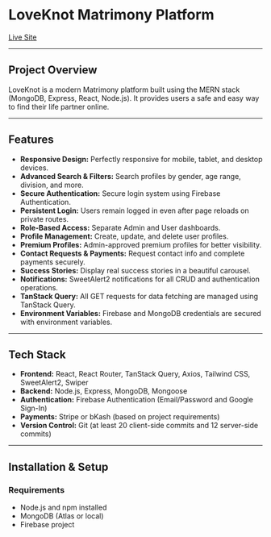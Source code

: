 # LoveKnot Matrimony Platform

[Live Site](https://your-live-site-url.com)  


---

## Project Overview

LoveKnot is a modern Matrimony platform built using the MERN stack (MongoDB, Express, React, Node.js). It provides users a safe and easy way to find their life partner online.

---

## Features

- **Responsive Design:** Perfectly responsive for mobile, tablet, and desktop devices.
- **Advanced Search & Filters:** Search profiles by gender, age range, division, and more.
- **Secure Authentication:** Secure login system using Firebase Authentication.
- **Persistent Login:** Users remain logged in even after page reloads on private routes.
- **Role-Based Access:** Separate Admin and User dashboards.
- **Profile Management:** Create, update, and delete user profiles.
- **Premium Profiles:** Admin-approved premium profiles for better visibility.
- **Contact Requests & Payments:** Request contact info and complete payments securely.
- **Success Stories:** Display real success stories in a beautiful carousel.
- **Notifications:** SweetAlert2 notifications for all CRUD and authentication operations.
- **TanStack Query:** All GET requests for data fetching are managed using TanStack Query.
- **Environment Variables:** Firebase and MongoDB credentials are secured with environment variables.

---

## Tech Stack

- **Frontend:** React, React Router, TanStack Query, Axios, Tailwind CSS, SweetAlert2, Swiper
- **Backend:** Node.js, Express, MongoDB, Mongoose
- **Authentication:** Firebase Authentication (Email/Password and Google Sign-In)
- **Payments:** Stripe or bKash (based on project requirements)
- **Version Control:** Git (at least 20 client-side commits and 12 server-side commits)

---

## Installation & Setup

### Requirements

- Node.js and npm installed
- MongoDB (Atlas or local)
- Firebase project
